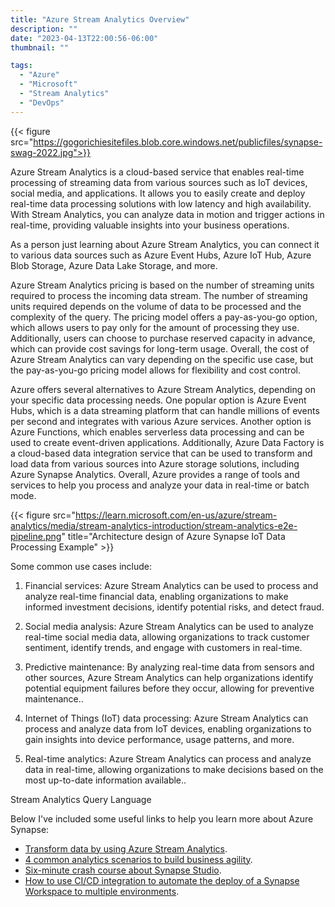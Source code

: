 ```yaml
---
title: "Azure Stream Analytics Overview"
description: ""
date: "2023-04-13T22:00:56-06:00"
thumbnail: ""

tags:
  - "Azure"
  - "Microsoft"
  - "Stream Analytics"
  - "DevOps"
---
```



{{< figure src="https://gogorichiesitefiles.blob.core.windows.net/publicfiles/synapse-swag-2022.jpg">}}

Azure Stream Analytics is a cloud-based service that enables real-time processing of streaming data from various sources such as IoT devices, social media, and applications. It allows you to easily create and deploy real-time data processing solutions with low latency and high availability. With Stream Analytics, you can analyze data in motion and trigger actions in real-time, providing valuable insights into your business operations.


As a person just learning about Azure Stream Analytics, you can connect it to various data sources such as Azure Event Hubs, Azure IoT Hub, Azure Blob Storage, Azure Data Lake Storage, and more.

Azure Stream Analytics pricing is based on the number of streaming units required to process the incoming data stream. The number of streaming units required depends on the volume of data to be processed and the complexity of the query. The pricing model offers a pay-as-you-go option, which allows users to pay only for the amount of processing they use. Additionally, users can choose to purchase reserved capacity in advance, which can provide cost savings for long-term usage. Overall, the cost of Azure Stream Analytics can vary depending on the specific use case, but the pay-as-you-go pricing model allows for flexibility and cost control.

Azure offers several alternatives to Azure Stream Analytics, depending on your specific data processing needs. One popular option is Azure Event Hubs, which is a data streaming platform that can handle millions of events per second and integrates with various Azure services. Another option is Azure Functions, which enables serverless data processing and can be used to create event-driven applications. Additionally, Azure Data Factory is a cloud-based data integration service that can be used to transform and load data from various sources into Azure storage solutions, including Azure Synapse Analytics. Overall, Azure provides a range of tools and services to help you process and analyze your data in real-time or batch mode.



{{< figure src="https://learn.microsoft.com/en-us/azure/stream-analytics/media/stream-analytics-introduction/stream-analytics-e2e-pipeline.png" title="Architecture design of Azure Synapse IoT Data Processing Example" >}}

Some common use cases include:

1. Financial services: Azure Stream Analytics can be used to process and analyze real-time financial data, enabling organizations to make informed investment decisions, identify potential risks, and detect fraud.

1. Social media analysis: Azure Stream Analytics can be used to analyze real-time social media data, allowing organizations to track customer sentiment, identify trends, and engage with customers in real-time.
1. Predictive maintenance: By analyzing real-time data from sensors and other sources, Azure Stream Analytics can help organizations identify potential equipment failures before they occur, allowing for preventive maintenance..
1. Internet of Things (IoT) data processing: Azure Stream Analytics can process and analyze data from IoT devices, enabling organizations to gain insights into device performance, usage patterns, and more.
1. Real-time analytics: Azure Stream Analytics can process and analyze data in real-time, allowing organizations to make decisions based on the most up-to-date information available..


Stream Analytics Query Language



Below I've included some useful links to help you learn more about Azure Synapse:

- [Transform data by using Azure Stream Analytics](https://learn.microsoft.com/en-us/training/modules/transform-data-with-azure-stream-analytics/?source=recommendations).
- [4 common analytics scenarios to build business agility](https://azure.microsoft.com/en-us/blog/4-common-analytics-scenarios-to-build-business-agility/).
- [Six-minute crash course about Synapse Studio](https://www.kevinrchant.com/2022/12/08/six-minute-crash-course-about-synapse-studio/).
- [How to use CI/CD integration to automate the deploy of a Synapse Workspace to multiple environments](https://techcommunity.microsoft.com/t5/azure-synapse-analytics-blog/how-to-use-ci-cd-integration-to-automate-the-deploy-of-a-synapse/ba-p/2248060).
